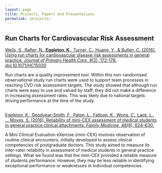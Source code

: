 ```yaml
---
layout: page
title: Projects, Papers and Presentations
permalink: /projects/
---
```


## Run Charts for Cardiovascular Risk Assessment

[Wells, S., Rafter, N., **Eggleton, K.**, Turner, C., Huang, Y., & Bullen, C. (2016). Using run charts for cardiovascular disease risk assessments in general practice. *Journal of Primary Health Care*, *8*(2), 172-178. doi:10.1071/HC15030](http://www.publish.csiro.au/?act=view_file&file_id=HC15030.pdf)

Run charts are a quality improvement tool. Within this non-randomised observational study run charts were used to support team processes in reaching CVD risk assessment targets. The study showed that although run charts were easy to use and valued by staff, they did not make a difference in increasing assessment rates. This was likely due to national targets driving performance at the time of the study.

## 

[Eggleton, K., Goodyear-Smith, F., Paton, L., Falloon, K., Wong, C., Lack, L., … Moyes, S. (2016). Reliability of mini-CEX assessment of medical students in general practice clinical attachments. *Family Medicine*, 48(8), 624–630.](http://www.stfm.org/Portals/49/Documents/FMPDF/FamilyMedicineVol48Issue8Eggleton624.pdf)

A Mini Clinical Evaluation eXercise (mini-CEX) involves observation of routine clinical encounters, initially developed to assess clinical competencies of postgraduate doctors. This study aimed to measure its inter-rater reliability in assessment of medical students in general practice settings. What we found was that the mini-CEX provided a reliable measure of students performance. However, they may be less reliable in identifying exceptional performance or weaknesses in individual competencies.
